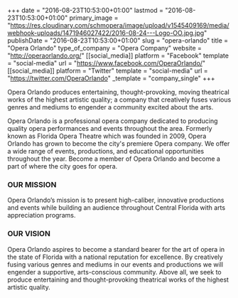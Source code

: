 +++
date = "2016-08-23T10:53:00+01:00"
lastmod = "2016-08-23T10:53:00+01:00"
primary_image = "https://res.cloudinary.com/schmopera/image/upload/v1545409169/media/webhook-uploads/1471946027422/2016-08-24---Logo-OO.jpg.jpg"
publishDate = "2016-08-23T10:53:00+01:00"
slug = "opera-orlando"
title = "Opera Orlando"
type_of_company = "Opera Company"
website = "http://operaorlando.org/"
[[social_media]]
platform = "Facebook"
template = "social-media"
url = "https://www.facebook.com/OperaOrlando/"
[[social_media]]
platform = "Twitter"
template = "social-media"
url = "https://twitter.com/OperaOrlando"
_template = "company_single"
+++

Opera Orlando produces entertaining, thought-provoking, moving theatrical works of the highest artistic quality; a company that creatively fuses various genres and mediums to engender a community excited about the arts. 

Opera Orlando is a professional opera company dedicated to producing quality opera performances and events throughout the area. Formerly known as Florida Opera Theatre which was founded in 2009, Opera Orlando has grown to become the city's premiere Opera company.  We offer a wide range of events, productions, and educational opportunities throughout the year.  Become a member of Opera Orlando and become a part of where the city goes for opera.

### OUR MISSION

Opera Orlando’s mission is to present high-caliber, innovative productions and events while building an audience throughout Central Florida with arts appreciation programs.

### OUR VISION

Opera Orlando aspires to become a standard bearer for the art of opera in the state of Florida with a national reputation for excellence.  By creatively fusing various genres and mediums in our events and productions we will engender a supportive, arts-conscious community.  Above all, we seek to produce entertaining and thought-provoking theatrical works of the highest artistic quality.
